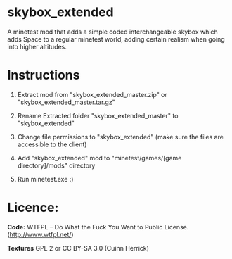# skybox_extended
A minetest mod that adds a simple coded interchangeable skybox which adds Space to a regular minetest world, adding certain realism when going into higher altitudes.

# Instructions 
1) Extract mod from "skybox_extended_master.zip" or "skybox_extended_master.tar.gz"
 
2) Rename Extracted folder "skybox_extended_master" to "skybox_extended"
 
3) Change file permissions to "skybox_extended" (make sure the files are accessible to the client)
 
4) Add "skybox_extended" mod to "minetest/games/[game directory]/mods" directory
 
5) Run minetest.exe :)

# Licence: 

**Code:** WTFPL – Do What the Fuck You Want to Public License. (http://www.wtfpl.net/)
 
**Textures**  GPL 2 or CC BY-SA 3.0 (Cuinn Herrick)